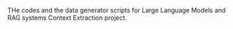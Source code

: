THe codes and the data generator scripts for Large Language Models and RAG systems Context Extraction project.
